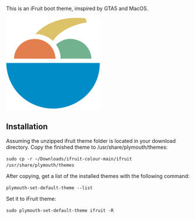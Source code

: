 This is an iFruit boot theme, imspired by GTA5 and MacOS.

![Alt text](ifruit.png)

Installation
-------------------------------------------------------------------

Assuming the unzipped ifruit theme folder is located in your download directory.
Copy the finished theme to /usr/share/plymouth/themes:

`sudo cp -r ~/Downloads/ifruit-colour-main/ifruit /usr/share/plymouth/themes`

After copying, get a list of the installed themes with the following command:

`plymouth-set-default-theme --list`

Set it to iFruit theme:

`sudo plymouth-set-default-theme ifruit -R`
